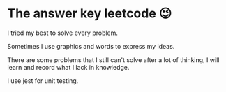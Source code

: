 # The answer key leetcode :wink:

I tried my best to solve every problem.

Sometimes I use graphics and words to express my ideas.

There are some problems that I still can't solve after a lot of thinking, I will learn and record what I lack in knowledge.

I use jest for unit testing.
